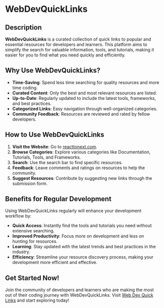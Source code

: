 # WebDevQuickLinks

## Description

**WebDevQuickLinks** is a curated collection of quick links to popular and essential resources for developers and learners. This platform aims to simplify the search for valuable information, tools, and tutorials, making it easier for you to find what you need quickly and efficiently.

## Why Use WebDevQuickLinks?

- **Time-Saving**: Spend less time searching for quality resources and more time coding.
- **Curated Content**: Only the best and most relevant resources are listed.
- **Up-to-Date**: Regularly updated to include the latest tools, frameworks, and best practices.
- **Categorized Links**: Easy navigation through well-organized categories.
- **Community Feedback**: Resources are reviewed and rated by fellow developers.

## How to Use WebDevQuickLinks

1. **Visit the Website**: Go to [reacttonext.com](https://reacttonext.com/web-dev-quick-links.com).
2. **Browse Categories**: Explore various categories like Documentation, Tutorials, Tools, and Frameworks.
3. **Search**: Use the search bar to find specific resources.
4. **Feedback**: Leave comments and ratings on resources to help the community.
5. **Suggest Resources**: Contribute by suggesting new links through the submission form.

## Benefits for Regular Development

Using WebDevQuickLinks regularly will enhance your development workflow by:

- **Quick Access**: Instantly find the tools and tutorials you need without extensive searching.
- **Improved Productivity**: Focus more on development and less on hunting for resources.
- **Learning**: Stay updated with the latest trends and best practices in the industry.
- **Efficiency**: Streamline your resource discovery process, making your development more efficient and effective.

## Get Started Now!

Join the community of developers and learners who are making the most out of their coding journey with WebDevQuickLinks. Visit [Web Dev Quick Links](https://reacttonext.com/web-dev-quick-links.com) and start exploring today!
